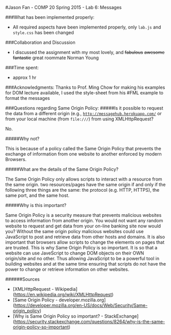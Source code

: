 #Jason Fan - COMP 20 Spring 2015 - Lab 6: Messages

###What has been implemented properly:
* All required aspects have been implemented properly, only ```lab.js``` and ```style.css``` has been changed

###Collaboration and Discussion
* I discussed the assignment with my most lovely, and ~~fabulous~~ ~~awesome~~ ~~fantastic~~ great roommate Norman Young

###Time spent:
* approx 1 hr

###Acknowledgments:
Thanks to Prof. Ming Chow for making his examples for DOM lecture available, I used the style-sheet from his #FML example to format the messages

###Questions regarding Same Origin Policy:
#####Is it possible to request the data from a different origin (e.g., [`http://messagehub.herokuapp.com/`](ttp://messagehub.herokuapp.com/) or from your local machine (from `file:///`) from using XMLHttpRequest?

No.

#####Why not?

This is because of a policy called the Same Origin Policy that prevents the exchange of information from one website to another enforced by modern Browsers.

#####What are the details of the Same Origin Policy?

The Same Origin Policy only allows scripts to interact with a resource from the same origin. two resources/pages have the same origin if and only if the following three things are the same: the protocol (e.g. HTTP, HTTPS), the same port, and the same host.

#####Why is this important?

Same Origin Policy is a security measure that prevents malicious websites to access information from another origin. You would not want any random website to request and get data from your on-line banking site now would you? Without the same origin policy malicious websites could use JavaScript to post and retrieve data from other hosts and domains. It is also important that browsers allow scripts to change the elements on pages that are trusted. This is why Same Origin Policy is so important. It is so that a website can use JaveScript to change DOM objects on their OWN origin/site and no other. Thus allowing JavaScript to be a powerful tool in building websites and at the same time ensuring that scripts do not have the power to change or retrieve information on other websites.

######Sources
* [XMLHttpRequest - Wikipedia] (https://en.wikipedia.org/wiki/XMLHttpRequest)
* [Same Origin Policy - developer.mozilla.org] (https://developer.mozilla.org/en-US/docs/Web/Security/Same-origin_policy)
* [Why is Same Origin Policy so important? - StackExchange] (https://security.stackexchange.com/questions/8264/why-is-the-same-origin-policy-so-important)